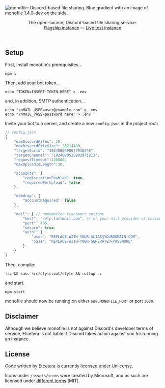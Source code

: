 <img src="https://fyle.uk/H7rRb" alt="monofile: Discord-based file sharing. Blue gradient with an image of monofile 1.4.0-dev on the side.">
<p align="center">The open-source, Discord-based file sharing service.<br><a href="https://fyle.uk">Flagship instance</a> &mdash; <a href="https://beta.fyle.uk">Live test instance</a></p>

<br>

## Setup

First, install monofile's prerequisites...
```
npm i
```

Then, add your bot token...
```
echo "TOKEN=INSERT-TOKEN.HERE" > .env
```
and, in addition, SMTP authentication...
```
echo "\nMAIL_USER=user@example.com" > .env
echo "\nMAIL_PASS=password here" > .env
```

Invite your bot to a server, and create a new `config.json` in the project root:
```js
// config.json
{
    "maxDiscordFiles": 20,
    "maxDiscordFileSize": 26214400,
    "targetGuild": "1024080490677936248",
    "targetChannel": "1024080525993971913",
    "requestTimeout":120000,
    "maxUploadIdLength":30,

    "accounts": {
        "registrationEnabled": true,
        "requiredForUpload": false
    },

    "webdrop": {
        "accountRequired": false
    },

    "mail": { // nodemailer transport options
        "host": "smtp.fastmail.com", // or your mail provider of choice
        "port": 465,
        "secure": true,
        "auth": {
            "user": "REPLACE-WITH-YOUR-ALIAS@YOURDOMAIN.COM",
            "pass": "REPLACE-WITH-YOUR-GENERATED-PASSWORD"
        }
    }
}
```

Then, compile:
```
tsc && sass src/style:out/style && rollup -c
```
and start.
```
npm start
```

monofile should now be running on either `env.MONOFILE_PORT` or port `3000`.

## Disclaimer

Although we believe monofile is not against Discord's developer terms of service, Etcetera is not liable if Discord takes action against you for running an instance.

## License

Code written by Etcetera is currently licensed under [Unlicense](./LICENSE).

Icons under `/assets/icons` were created by Microsoft, and as such are licensed under [different terms](./assets/icons/README.md) (MIT).
